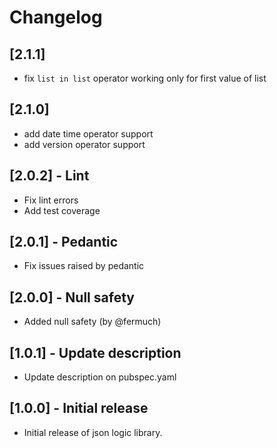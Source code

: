 # Changelog

## [2.1.1]

* fix `list in list` operator working only for first value of list

## [2.1.0]

* add date time operator support
* add version operator support

## [2.0.2] - Lint

* Fix lint errors
* Add test coverage

## [2.0.1] - Pedantic

* Fix issues raised by pedantic

## [2.0.0] - Null safety

* Added null safety (by @fermuch)


## [1.0.1] - Update description

* Update description on pubspec.yaml


## [1.0.0] - Initial release

* Initial release of json logic library.

